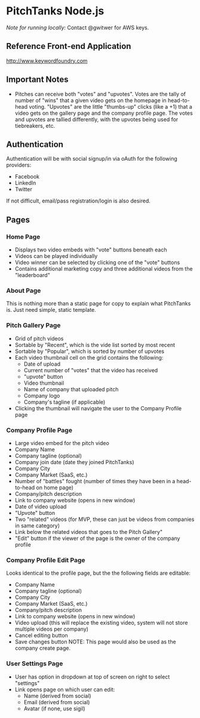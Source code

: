 # PitchTanks Node.js

*Note for running locally:* Contact @gwitwer for AWS keys.

## Reference Front-end Application
http://www.keywordfoundry.com

## Important Notes
- Pitches can receive both "votes" and "upvotes". Votes are the tally of number of "wins" that a given video gets on the homepage in head-to-head voting. "Upvotes" are the little "thumbs-up" clicks (like a +1) that a video gets on the gallery page and the company profile page. The votes and upvotes are tallied differently, with the upvotes being used for tiebreakers, etc.

## Authentication
Authentication will be with social signup/in via oAuth for the following providers:
- Facebook
- LinkedIn
- Twitter

If not difficult, email/pass registration/login is also desired.

## Pages
### Home Page
- Displays two video embeds with "vote" buttons beneath each
- Videos can be played individually
- Video winner can be selected by clicking one of the "vote" buttons
- Contains additional marketing copy and three additional videos from the "leaderboard"

### About Page
This is nothing more than a static page for copy to explain what PitchTanks is. Just need simple, static template.

### Pitch Gallery Page
- Grid of pitch videos
- Sortable by "Recent", which is the vide list sorted by most recent
- Sortable by "Popular", which is sorted by number of upvotes
- Each video thumbnail cell on the grid contains the following:
  - Date of upload
  - Current number of "votes" that the video has received
  - "upvote" button
  - Video thumbnail
  - Name of company that uploaded pitch
  - Company logo
  - Company's tagline (if applicable)
- Clicking the thumbnail will navigate the user to the Company Profile page

### Company Profile Page
- Large video embed for the pitch video
- Company Name
- Company tagline (optional)
- Company join date (date they joined PitchTanks)
- Company City
- Company Market (SaaS, etc.)
- Number of "battles" fought (number of times they have been in a head-to-head on home page)
- Company/pitch description
- Link to company website (opens in new window)
- Date of video upload
- "Upvote" button
- Two "related" videos (for MVP, these can just be videos from companies in same category)
- Link below the related videos that goes to the Pitch Gallery"
- "Edit" button if the viewer of the page is the owner of the company profile

### Company Profile Edit Page
Looks identical to the profile page, but the the following fields are editable:
- Company Name
- Company tagline (optional)
- Company City
- Company Market (SaaS, etc.)
- Company/pitch description
- Link to company website (opens in new window)
- Video upload (this will replace the existing video, system will not store multiple videos per company)
- Cancel editing button
- Save changes button
NOTE: This page would also be used as the company create page.

### User Settings Page
- User has option in dropdown at top of screen on right to select "settings"
- Link opens page on which user can edit:
  - Name (derived from social)
  - Email (derived from social)
  - Avatar (if none, use sigil)
